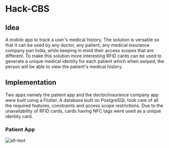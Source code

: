 # Hack-CBS

## Idea
A mobile app to track a user's medical history. The solution is versatile so that it can be used by any doctor, any patient, any medical
insurance company pan India, while keeping in mind their access scopes that are different. To make this solution more interesting RFID cards
can be used to generate a unique medical identity for each patient which when swiped, the person will be able to view the patient's
medical history.

## Implementation
Two apps namely the patient app and the doctor/insurance company app were built using a Flutter. A database built on PostgreSQL took care of
all the required features, constraints and access scope restrictions. Due to the unavailability of RFID cards, cards having NFC tags were
used as a unique identity card.

### Patient App  

![alt-text](https://github.com/CheshtaK/Hack-CBS/blob/master/patient_app/patient_app.gif)
